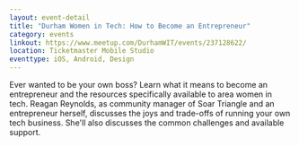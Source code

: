 ```yaml
---
layout: event-detail
title: "Durham Women in Tech: How to Become an Entrepreneur"
category: events
linkout: https://www.meetup.com/DurhamWIT/events/237128622/
location: Ticketmaster Mobile Studio
eventtype: iOS, Android, Design
---
```


Ever wanted to be your own boss? Learn what it means to become an entrepreneur and the resources specifically available to area women in tech. Reagan Reynolds, as community manager of Soar Triangle and an entrepreneur herself, discusses the joys and trade-offs of running your own tech business. She'll also discusses the common challenges and available support. 
